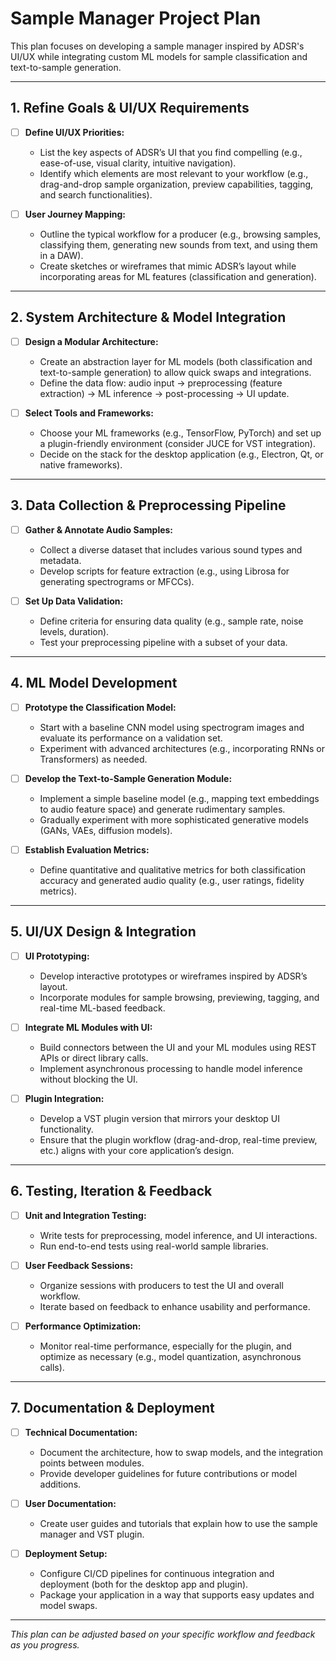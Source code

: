 # Sample Manager Project Plan

This plan focuses on developing a sample manager inspired by ADSR's UI/UX while integrating custom ML models for sample classification and text-to-sample generation.

---

## 1. Refine Goals & UI/UX Requirements
- [ ] **Define UI/UX Priorities:**
  - List the key aspects of ADSR’s UI that you find compelling (e.g., ease-of-use, visual clarity, intuitive navigation).
  - Identify which elements are most relevant to your workflow (e.g., drag-and-drop sample organization, preview capabilities, tagging, and search functionalities).

- [ ] **User Journey Mapping:**
  - Outline the typical workflow for a producer (e.g., browsing samples, classifying them, generating new sounds from text, and using them in a DAW).
  - Create sketches or wireframes that mimic ADSR’s layout while incorporating areas for ML features (classification and generation).

---

## 2. System Architecture & Model Integration
- [ ] **Design a Modular Architecture:**
  - Create an abstraction layer for ML models (both classification and text-to-sample generation) to allow quick swaps and integrations.
  - Define the data flow: audio input → preprocessing (feature extraction) → ML inference → post-processing → UI update.

- [ ] **Select Tools and Frameworks:**
  - Choose your ML frameworks (e.g., TensorFlow, PyTorch) and set up a plugin-friendly environment (consider JUCE for VST integration).
  - Decide on the stack for the desktop application (e.g., Electron, Qt, or native frameworks).

---

## 3. Data Collection & Preprocessing Pipeline
- [ ] **Gather & Annotate Audio Samples:**
  - Collect a diverse dataset that includes various sound types and metadata.
  - Develop scripts for feature extraction (e.g., using Librosa for generating spectrograms or MFCCs).

- [ ] **Set Up Data Validation:**
  - Define criteria for ensuring data quality (e.g., sample rate, noise levels, duration).
  - Test your preprocessing pipeline with a subset of your data.

---

## 4. ML Model Development
- [ ] **Prototype the Classification Model:**
  - Start with a baseline CNN model using spectrogram images and evaluate its performance on a validation set.
  - Experiment with advanced architectures (e.g., incorporating RNNs or Transformers) as needed.

- [ ] **Develop the Text-to-Sample Generation Module:**
  - Implement a simple baseline model (e.g., mapping text embeddings to audio feature space) and generate rudimentary samples.
  - Gradually experiment with more sophisticated generative models (GANs, VAEs, diffusion models).

- [ ] **Establish Evaluation Metrics:**
  - Define quantitative and qualitative metrics for both classification accuracy and generated audio quality (e.g., user ratings, fidelity metrics).

---

## 5. UI/UX Design & Integration
- [ ] **UI Prototyping:**
  - Develop interactive prototypes or wireframes inspired by ADSR’s layout.
  - Incorporate modules for sample browsing, previewing, tagging, and real-time ML-based feedback.

- [ ] **Integrate ML Modules with UI:**
  - Build connectors between the UI and your ML modules using REST APIs or direct library calls.
  - Implement asynchronous processing to handle model inference without blocking the UI.

- [ ] **Plugin Integration:**
  - Develop a VST plugin version that mirrors your desktop UI functionality.
  - Ensure that the plugin workflow (drag-and-drop, real-time preview, etc.) aligns with your core application’s design.

---

## 6. Testing, Iteration & Feedback
- [ ] **Unit and Integration Testing:**
  - Write tests for preprocessing, model inference, and UI interactions.
  - Run end-to-end tests using real-world sample libraries.

- [ ] **User Feedback Sessions:**
  - Organize sessions with producers to test the UI and overall workflow.
  - Iterate based on feedback to enhance usability and performance.

- [ ] **Performance Optimization:**
  - Monitor real-time performance, especially for the plugin, and optimize as necessary (e.g., model quantization, asynchronous calls).

---

## 7. Documentation & Deployment
- [ ] **Technical Documentation:**
  - Document the architecture, how to swap models, and the integration points between modules.
  - Provide developer guidelines for future contributions or model additions.

- [ ] **User Documentation:**
  - Create user guides and tutorials that explain how to use the sample manager and VST plugin.

- [ ] **Deployment Setup:**
  - Configure CI/CD pipelines for continuous integration and deployment (both for the desktop app and plugin).
  - Package your application in a way that supports easy updates and model swaps.

---

*This plan can be adjusted based on your specific workflow and feedback as you progress.*
